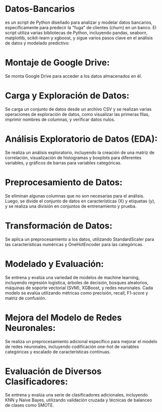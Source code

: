 # Datos-Bancarios
es un script de Python diseñado para analizar y modelar datos bancarios, específicamente para predecir la "fuga" de clientes (churn) en un banco. El script utiliza varias bibliotecas de Python, incluyendo pandas, seaborn, matplotlib, scikit-learn y xgboost, y sigue varios pasos clave en el análisis de datos y modelado predictivo:

# Montaje de Google Drive: 
Se monta Google Drive para acceder a los datos almacenados en él.

# Carga y Exploración de Datos: 
Se carga un conjunto de datos desde un archivo CSV y se realizan varias operaciones de exploración de datos, como visualizar las primeras filas, imprimir nombres de columnas, y verificar datos nulos.

# Análisis Exploratorio de Datos (EDA): 
Se realiza un análisis exploratorio, incluyendo la creación de una matriz de correlación, visualización de histogramas y boxplots para diferentes variables, y gráficos de barras para variables categóricas.

# Preprocesamiento de Datos: 
Se eliminan algunas columnas que no son necesarias para el análisis. Luego, se divide el conjunto de datos en características (X) y etiquetas (y), y se realiza una división en conjuntos de entrenamiento y prueba.

# Transformación de Datos: 
Se aplica un preprocesamiento a los datos, utilizando StandardScaler para las características numéricas y OneHotEncoder para las categóricas.

# Modelado y Evaluación: 
Se entrena y evalúa una variedad de modelos de machine learning, incluyendo regresión logística, árboles de decisión, bosques aleatorios, máquinas de soporte vectorial (SVM), XGBoost, y redes neuronales. Cada modelo se evalúa utilizando métricas como precisión, recall, F1-score y matriz de confusión.

# Mejora del Modelo de Redes Neuronales: 
Se realiza un preprocesamiento adicional específico para mejorar el modelo de redes neuronales, incluyendo codificación one-hot de variables categóricas y escalado de características continuas.

# Evaluación de Diversos Clasificadores: 
Se entrena y evalúa una serie de clasificadores adicionales, incluyendo KNN y Naive Bayes, utilizando validación cruzada y técnicas de balanceo de clases como SMOTE.
